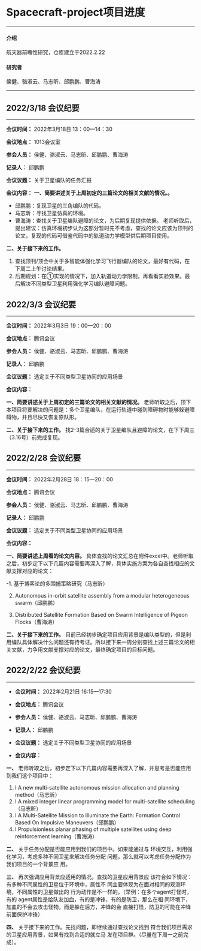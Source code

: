 # Spacecraft-project项目进度

------



#### 介绍
航天器前瞻性研究，仓库建立于2022.2.22

#### 研究者

侯健、骆淑云、马志昕、邱鹏鹏、曹海涛

------------


## 2022/3/18 会议纪要

------------
 **会议时间：** 2022年3月18日 13：00—14：30

 **会议地点：** 1013会议室

 **参会人员：** 侯健、骆淑云、马志昕、邱鹏鹏、曹海涛

 **记录人：** 邱鹏鹏

 **会议议题：** 关于卫星编队的任务汇报

 **会议内容：** 
 **一、简要讲述关于上周初定的三篇论文的相关文献的情况。。** 
- 邱鹏鹏：复现卫星的三角编队的代码。
- 马志昕：寻找卫星仿真的环境。
- 曹海涛：查找关于卫星编队避障的论文，为后期复现提供依据。
老师听取后，提出建议：仿真环境初步认为这部分暂时先不考虑，查找的论文应该为顶刊的论文，复现的代码可借鉴代码中的轨道动力学模型供后期项目使用。

 **二、关于接下来的工作。** 
1. 查找顶刊/顶会中关于多智能体强化学习飞行器编队的论文，最好有代码，在下周二上午讨论结果。
2. 后期规划：在①实现的情况下，加入轨道动力学限制，再看看实验效果。最后解决不同类型卫星利用强化学习编队避障问题。


## 2022/3/3 会议纪要

------------

 **会议时间：** 2022年3月3日 19：00—20：00

 **会议地点：** 腾讯会议

 **参会人员：** 侯健、骆淑云、马志昕、邱鹏鹏、曹海涛

 **记录人：** 邱鹏鹏

 **会议议题：** 选定关于不同类型卫星协同的应用场景

 **会议内容：** 

**一、简要讲述关于上周初定的三篇论文的相关文献的情况。** 老师听取之后，顶下本项目将要解决的问题是：多个卫星编队，在运行轨道中碰到障碍物时能够躲避障碍物，并且尽快又恢复原队形。

**二、关于接下来的工作。** 找2-3篇合适的关于卫星编队且避障的论文，在下下周三（3.16号）前完成复现。

## 2022/2/28 会议纪要

------------

 **会议时间：** 2022年2月28日 18：15—20：00

 **会议地点：** 腾讯会议

 **参会人员：** 侯健、骆淑云、马志昕、邱鹏鹏、曹海涛

 **记录人：** 邱鹏鹏

 **会议议题：** 选定关于不同类型卫星协同的应用场景

 **会议内容：** 

 **一、简要讲述上周看的论文内容。** 具体查找的论文汇总在附件excel中。老师听取之后，初步定下以下几篇内容需要再深入了解，具体实施方案为各自查找相应的文献支撑对应的论文：




-1. 基于博弈论的多围捕策略研究（马志昕）

2. Autonomous in-orbit satellite assembly from a modular heterogeneous swarm（邱鹏鹏）

3. Distributed Satellite Formation Based on Swarm Intelligence of Pigeon Flocks（曹海涛）

 **二、关于接下来的工作。** 目前已经初步确定项目应用背景是编队类型的，但是利用编队具体解决什么问题还有待考证。所以接下来一周分别查找上述三篇论文的相关文献，力争用文献支撑对应的论文，最终确定项目的目标问题。 



## 2022/2/22 会议纪要

------------



-  **会议时间：** 2022年2月21日 16:15—17:30

-  **会议地点：** 腾讯会议

-  **参会人员：** 侯健、骆淑云、马志昕、邱鹏鹏、曹海涛

-  **记录人：** 邱鹏鹏

-  **会议议题：** 选定关于不同类型卫星协同的应用场景

-  **会议内容：** 

 **一、** 老师听取之后，初步定下以下几篇内容需要再深入了解，并思考是否能应用到我们这个项目中：

1. l A new multi-satellite autonomous mission allocation and planning method（马志昕）
2. l A mixed integer linear programming model for multi-satellite scheduling（马志昕）
3. l A Multi-Satellite Mission to Illuminate the Earth: Formation Control Based On Impulsive Maneuvers（邱鹏鹏）
4. l Propulsionless planar phasing of multiple satellites using deep reinforcement learning（曹海涛）

 

 **二、** 关于任务分配是否能应用到我们的项目中。如果能通过与		环境交互，利用强化学习，考虑多种不同卫星来解决任务分配		问题，那么就可以考虑任务分配作为我们项目的一个背景应		用。

 **三、** 再次强调应用背景应适用的情况。查找的卫星应用背景应		该符合如下情况：有多种不同属性的卫星位于环境中，属性不		同主要体现为在面对相同的观测环境，不同属性的卫星做出的		行为动作是不一样的。（举例：在多个agent打怪时，有的		agent属性是给队友加血，有的是冲锋，有的是防卫，那么在相		同环境下，加血的不会去攻击怪物，而是躲在后方，冲锋的会		直接打怪，防卫的可能在冲锋前面保护冲锋）

 **四、** 关于接下来的工作。先找问题，即继续通过查找论文找到		符合我们项目需求的卫星应用背景，如果有找到合适的就立马		发在项目群。（尽量在下周一之前完成）。
